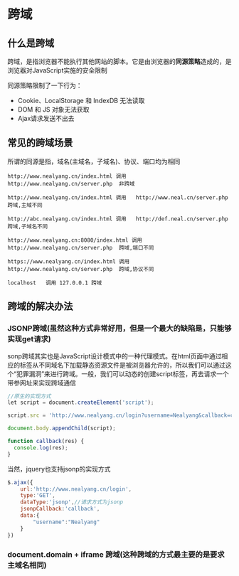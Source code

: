 # 跨域
## 什么是跨域
跨域，是指浏览器不能执行其他网站的脚本。它是由浏览器的**同源策略**造成的，是浏览器对JavaScript实施的安全限制  

同源策略限制了一下行为：  

* Cookie、LocalStorage 和 IndexDB 无法读取
* DOM 和 JS 对象无法获取
* Ajax请求发送不出去

## 常见的跨域场景
所谓的同源是指，域名(主域名，子域名)、协议、端口均为相同
```
http://www.nealyang.cn/index.html 调用   http://www.nealyang.cn/server.php  非跨域

http://www.nealyang.cn/index.html 调用   http://www.neal.cn/server.php  跨域,主域不同

http://abc.nealyang.cn/index.html 调用   http://def.neal.cn/server.php  跨域,子域名不同

http://www.nealyang.cn:8080/index.html 调用   http://www.nealyang.cn/server.php  跨域,端口不同

https://www.nealyang.cn/index.html 调用   http://www.nealyang.cn/server.php  跨域,协议不同

localhost   调用 127.0.0.1 跨域
```

## 跨域的解决办法
### JSONP跨域(虽然这种方式非常好用，但是一个最大的缺陷是，只能够实现get请求)

sonp跨域其实也是JavaScript设计模式中的一种代理模式。在html页面中通过相应的标签从不同域名下加载静态资源文件是被浏览器允许的，所以我们可以通过这个“犯罪漏洞”来进行跨域。一般，我们可以动态的创建script标签，再去请求一个带参网址来实现跨域通信
```js
//原生的实现方式
let script = document.createElement('script');

script.src = 'http://www.nealyang.cn/login?username=Nealyang&callback=callback';

document.body.appendChild(script);

function callback(res) {  
  console.log(res);
}
```
当然，jquery也支持jsonp的实现方式
```js
$.ajax({
    url:'http://www.nealyang.cn/login',
    type:'GET',
    dataType:'jsonp',//请求方式为jsonp
    jsonpCallback:'callback',
    data:{
        "username":"Nealyang"
    }
})
```

### document.domain + iframe 跨域(这种跨域的方式最主要的是要求主域名相同)
